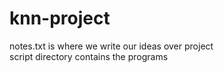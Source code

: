 # knn-project
notes.txt is where we write our ideas over project \
script directory contains the programs
